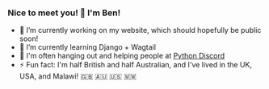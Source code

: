 ### Nice to meet you! 👋 I'm Ben! 

- 🔭 I’m currently working on my website, which should hopefully be public soon!
- 🌱 I’m currently learning Django + Wagtail
- 💬 I'm often hanging out and helping people at [Python Discord](https://pythondiscord.com/)
- ⚡ Fun fact: I'm half British and half Australian, and I've lived in the UK, USA, and Malawi!
🇬🇧 🇦🇺 🇺🇸 🇲🇼
<!-- - 👯 I’m looking to collaborate on ...  -->
<!-- - 🤔 I’m looking for help with ...  -->
<!-- - 💬 Ask me about -->
<!-- - 📫 How to reach me: -->
